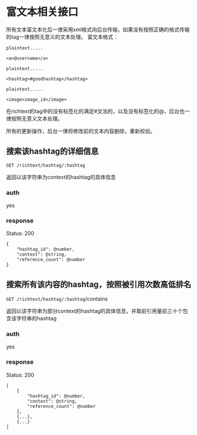 # 富文本相关接口

所有文本富文本化后一律采用xml格式向后台传输，如果没有按照正确的格式传输的tag一律按照无意义的文本处理。
富文本格式：

	plaintext.....
	
	<a>@username</a>
	
	plaintext.....
	
	<hashtag>#goodhashtag</hashtag>

	plaintext.....
	
	<image>image_id</image>



在richtext的tag中的没有标签化的满足#文法的，以及没有标签化的@，后台也一律按照无意义文本处理。

所有的更新操作，后台一律将修改前的文本内容删除，重新校验。

## 搜索该hashtag的详细信息

`GET /richtext/hashtag/:hashtag`

返回以该字符串为context的hashtag的具体信息

### auth

yes

### response

Status: 200

	{
		"hashtag_id": @number,
		"context": @string,
		"reference_count": @number
	}

## 搜索所有该内容的hashtag，按照被引用次数高低排名

`GET /richtext/hashtag/:hashtag`/contains

返回以该字符串为部分context的hashtag的具体信息，并取前引用量前三十个包含该字符串的hashtag

### auth

yes

### response

Status: 200

	[
		{
			"hashtag_id": @number,
			"context": @string,
			"reference_count": @number
		},
		{...},
		{...}
	]